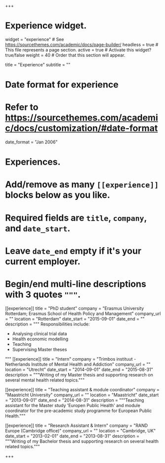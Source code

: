 +++
# Experience widget.
widget = "experience"  # See https://sourcethemes.com/academic/docs/page-builder/
headless = true  # This file represents a page section.
active = true  # Activate this widget? true/false
weight = 40  # Order that this section will appear.

title = "Experience"
subtitle = ""

# Date format for experience
#   Refer to https://sourcethemes.com/academic/docs/customization/#date-format
date_format = "Jan 2006"

# Experiences.
#   Add/remove as many `[[experience]]` blocks below as you like.
#   Required fields are `title`, `company`, and `date_start`.
#   Leave `date_end` empty if it's your current employer.
#   Begin/end multi-line descriptions with 3 quotes `"""`.
[[experience]]
  title = "PhD student"
  company = "Erasmus University Rotterdam; Erasmus School of Health Policy and Management"
  company_url = ""
  location = "Rotterdam"
  date_start = "2015-09-01"
  date_end = ""
  description = """
  Responsibilities include:
  
  * Analysing clinical trial data
  * Health economic modelling
  * Teaching
  * Supervising Master theses

  """
[[experience]]
  title = "Intern"
  company = "Trimbos instituut - Netherlands Institute of Mental Health and Addiction"
  company_url = ""
  location = "Utrecht"
  date_start = "2014-09-01"
  date_end = "2015-08-31"
  description = """Writing of my Master thesis and supporting research on several mental health related topics."""
  
[[experience]]
  title = "Teaching assistant & module coordinator"
  company = "Maastricht University"
  company_url = ""
  location = "Maastricht"
  date_start = "2013-09-01"
  date_end = "2014-08-31"
  description = """Teaching assistant for the Master study 'Europen Public Health' and module coordinator for the pre-academic study programme for European Public Health."""

[[experience]]
  title = "Research Assistant & Intern"
  company = "RAND Europe (Cambridge office)"
  company_url = ""
  location = "Cambridge, UK"
  date_start = "2013-02-01"
  date_end = "2013-08-31"
  description = """Writing of my Bachelor thesis and supporting research on several health related topics."""

+++
